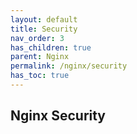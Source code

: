 ```yaml
---
layout: default    
title: Security
nav_order: 3
has_children: true
parent: Nginx
permalink: /nginx/security
has_toc: true
---
```


## Nginx Security
